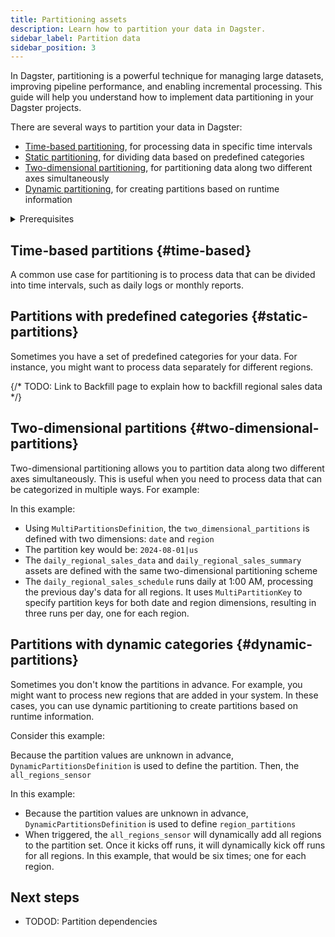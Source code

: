 ```yaml
---
title: Partitioning assets
description: Learn how to partition your data in Dagster.
sidebar_label: Partition data
sidebar_position: 3
---
```


In Dagster, partitioning is a powerful technique for managing large datasets, improving pipeline performance, and enabling incremental processing. This guide will help you understand how to implement data partitioning in your Dagster projects.

There are several ways to partition your data in Dagster:

- [Time-based partitioning](#time-based), for processing data in specific time intervals
- [Static partitioning](#static-partitions), for dividing data based on predefined categories
- [Two-dimensional partitioning](#two-dimensional-partitions), for partitioning data along two different axes simultaneously
- [Dynamic partitioning](#dynamic-partitions), for creating partitions based on runtime information

<details>
  <summary>Prerequisites</summary>

To follow the steps in this guide, you'll need:

- Familiarity with [Assets](/guides/data-assets)

</details>

## Time-based partitions \{#time-based}

A common use case for partitioning is to process data that can be divided into time intervals, such as daily logs or monthly reports.

<CodeExample filePath="guides/data-modeling/partitioning/time_based_partitioning.py" language="python" />

## Partitions with predefined categories \{#static-partitions}

Sometimes you have a set of predefined categories for your data. For instance, you might want to process data separately for different regions.

<CodeExample filePath="guides/data-modeling/partitioning/static_partitioning.py" language="python" />

{/* TODO: Link to Backfill page to explain how to backfill regional sales data */}

## Two-dimensional partitions \{#two-dimensional-partitions}

Two-dimensional partitioning allows you to partition data along two different axes simultaneously. This is useful when you need to process data that can be categorized in multiple ways. For example:

<CodeExample filePath="guides/data-modeling/partitioning/two_dimensional_partitioning.py" language="python" />

In this example:

- Using `MultiPartitionsDefinition`, the `two_dimensional_partitions` is defined with two dimensions: `date` and `region`
- The partition key would be: `2024-08-01|us`
- The `daily_regional_sales_data` and `daily_regional_sales_summary` assets are defined with the same two-dimensional partitioning scheme
- The `daily_regional_sales_schedule` runs daily at 1:00 AM, processing the previous day's data for all regions. It uses `MultiPartitionKey` to specify partition keys for both date and region dimensions, resulting in three runs per day, one for each region.

## Partitions with dynamic categories \{#dynamic-partitions}

Sometimes you don't know the partitions in advance. For example, you might want to process new regions that are added in your system. In these cases, you can use dynamic partitioning to create partitions based on runtime information.

Consider this example:

<CodeExample filePath="guides/data-modeling/partitioning/dynamic_partitioning.py" language="python" title="Dynamic partitioning" />

Because the partition values are unknown in advance, `DynamicPartitionsDefinition` is used to define the partition. Then, the `all_regions_sensor` 

In this example:

- Because the partition values are unknown in advance, `DynamicPartitionsDefinition` is used to define `region_partitions`
- When triggered, the `all_regions_sensor` will dynamically add all regions to the partition set. Once it kicks off runs, it will dynamically kick off runs for all regions. In this example, that would be six times; one for each region.

## Next steps

- TODOD: Partition dependencies